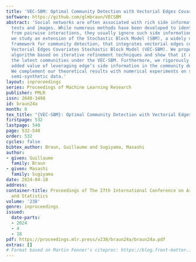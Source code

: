 ```yaml
---
title: 'VEC-SBM: Optimal Community Detection with Vectorial Edges Covariates'
software: https://github.com/glmbraun/VECSBM
abstract: 'Social networks are often associated with rich side information, such as
  texts and images. While numerous methods have been developed to identify communities
  from pairwise interactions, they usually ignore such side information. In this work,
  we study an extension of the Stochastic Block Model (SBM), a widely used statistical
  framework for community detection, that integrates vectorial edges covariates: the
  Vectorial Edges Covariates Stochastic Block Model (VEC-SBM). We propose a novel
  algorithm based on iterative refinement techniques and show that it optimally recovers
  the latent communities under the VEC-SBM. Furthermore, we rigorously assess the
  added value of leveraging edge’s side information in the community detection process.
  We complement our theoretical results with numerical experiments on synthetic and
  semi-synthetic data.'
layout: inproceedings
series: Proceedings of Machine Learning Research
publisher: PMLR
issn: 2640-3498
id: braun24a
month: 0
tex_title: "{VEC-SBM}: Optimal Community Detection with Vectorial Edges Covariates"
firstpage: 532
lastpage: 540
page: 532-540
order: 532
cycles: false
bibtex_author: Braun, Guillaume and Sugiyama, Masashi
author:
- given: Guillaume
  family: Braun
- given: Masashi
  family: Sugiyama
date: 2024-04-18
address:
container-title: Proceedings of The 27th International Conference on Artificial Intelligence
  and Statistics
volume: '238'
genre: inproceedings
issued:
  date-parts:
  - 2024
  - 4
  - 18
pdf: https://proceedings.mlr.press/v238/braun24a/braun24a.pdf
extras: []
# Format based on Martin Fenner's citeproc: https://blog.front-matter.io/posts/citeproc-yaml-for-bibliographies/
---
```

